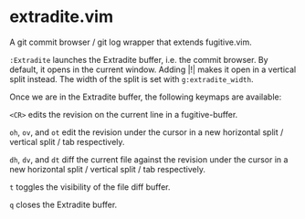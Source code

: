 extradite.vim
=============
A git commit browser / git log wrapper that extends fugitive.vim.

`:Extradite` launches the Extradite buffer, i.e. the commit browser. By
default, it opens in the current window. Adding |!| makes it open in a vertical
split instead. The width of the split is set with `g:extradite_width`.

Once we are in the Extradite buffer, the following keymaps are available:

`<CR>` edits the revision on the current line in a fugitive-buffer.

`oh`, `ov`, and `ot` edit the revision under the cursor in a new horizontal
split / vertical split / tab respectively.

`dh`, `dv`, and `dt` diff the current file against the revision under the
cursor in a new horizontal split / vertical split / tab respectively.

`t` toggles  the visibility of the file diff buffer.

`q` closes the Extradite buffer.
